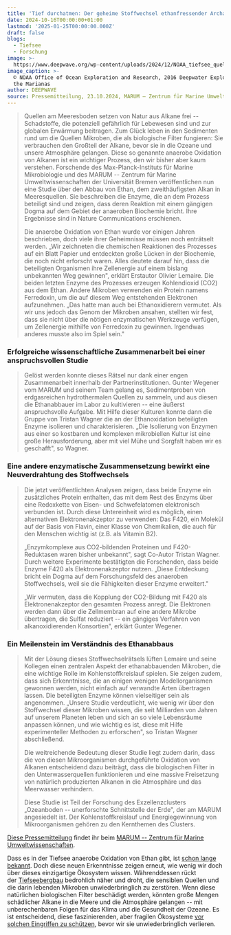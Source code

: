 ```yaml
---
title: 'Tief durchatmen: Der geheime Stoffwechsel ethanfressender Archaeen'
date: 2024-10-16T00:00:00+01:00
lastmod: '2025-01-25T00:00:00.000Z'
draft: false
blogs:
  - Tiefsee
  - Forschung
image: >-
  https://www.deepwave.org/wp-content/uploads/2024/12/NOAA_tiefsee_quelle_raucher-1280x720.jpg
image_caption: >-
  © NOAA Office of Ocean Exploration and Research, 2016 Deepwater Exploration of
  the Marianas
author: DEEPWAVE
source: Pressemitteilung, 23.10.2024, MARUM – Zentrum für Marine Umweltwissenschaften
---
```

> Quellen am Meeresboden setzen von Natur aus Alkane frei -- Schadstoffe, die potenziell gefährlich für Lebewesen sind und zur globalen Erwärmung beitragen. Zum Glück leben in den Sedimenten rund um die Quellen Mikroben, die als biologische Filter fungieren: Sie verbrauchen den Großteil der Alkane, bevor sie in die Ozeane und unsere Atmosphäre gelangen. Diese so genannte anaerobe Oxidation von Alkanen ist ein wichtiger Prozess, den wir bisher aber kaum verstehen. Forschende des Max-Planck-Instituts für Marine Mikrobiologie und des MARUM -- Zentrum für Marine Umweltwissenschaften der Universität Bremen veröffentlichen nun eine Studie über den Abbau von Ethan, dem zweithäufigsten Alkan in Meeresquellen. Sie beschreiben die Enzyme, die an dem Prozess beteiligt sind und zeigen, dass deren Reaktion mit einem gängigen Dogma auf dem Gebiet der anaeroben Biochemie bricht. Ihre Ergebnisse sind in Nature Communications erschienen.
>
> Die anaerobe Oxidation von Ethan wurde vor einigen Jahren beschrieben, doch viele ihrer Geheimnisse müssen noch enträtselt werden. „Wir zeichneten die chemischen Reaktionen des Prozesses auf ein Blatt Papier und entdeckten große Lücken in der Biochemie, die noch nicht erforscht waren. Alles deutete darauf hin, dass die beteiligten Organismen ihre Zellenergie auf einem bislang unbekannten Weg gewinnen", erklärt Erstautor Olivier Lemaire. Die beiden letzten Enzyme des Prozesses erzeugen Kohlendioxid (CO2) aus dem Ethan. Andere Mikroben verwenden ein Protein namens Ferredoxin, um die auf diesem Weg entstehenden Elektronen aufzunehmen. „Das hatte man auch bei Ethanoxidierern vermutet. Als wir uns jedoch das Genom der Mikroben ansahen, stellten wir fest, dass sie nicht über die nötigen enzymatischen Werkzeuge verfügen, um Zellenergie mithilfe von Ferredoxin zu gewinnen. Irgendwas anderes musste also im Spiel sein."

### Erfolgreiche wissenschaftliche Zusammenarbeit bei einer anspruchsvollen Studie

> Gelöst werden konnte dieses Rätsel nur dank einer engen Zusammenarbeit innerhalb der Partnerinstitutionen. Gunter Wegener vom MARUM und seinem Team gelang es, Sedimentproben von erdgasreichen hydrothermalen Quellen zu sammeln, und aus diesen die Ethanabbauer im Labor zu kultivieren -- eine äußerst anspruchsvolle Aufgabe. Mit Hilfe dieser Kulturen konnte dann die Gruppe von Tristan Wagner die an der Ethanoxidation beteiligten Enzyme isolieren und charakterisieren. „Die Isolierung von Enzymen aus einer so kostbaren und komplexen mikrobiellen Kultur ist eine große Herausforderung, aber mit viel Mühe und Sorgfalt haben wir es geschafft", so Wagner.

### Eine andere enzymatische Zusammensetzung bewirkt eine Neuverdrahtung des Stoffwechsels

> Die jetzt veröffentlichten Analysen zeigen, dass beide Enzyme ein zusätzliches Protein enthalten, das mit dem Rest des Enzyms über eine Redoxkette von Eisen- und Schwefelatomen elektronisch verbunden ist. Durch diese Untereinheit wird es möglich, einen alternativen Elektronenakzeptor zu verwenden: Das F420, ein Molekül auf der Basis von Flavin, einer Klasse von Chemikalien, die auch für den Menschen wichtig ist (z.B. als Vitamin B2).
>
> „Enzymkomplexe aus CO2-bildenden Proteinen und F420-Reduktasen waren bisher unbekannt", sagt Co-Autor Tristan Wagner. Durch weitere Experimente bestätigten die Forschenden, dass beide Enzyme F420&nbsp;als Elektronenakzeptor nutzen. „Diese Entdeckung bricht ein Dogma auf dem Forschungsfeld des anaeroben Stoffwechsels, weil sie die Fähigkeiten dieser Enzyme erweitert."
>
> „Wir vermuten, dass die Kopplung der CO2-Bildung mit F420&nbsp;als Elektronenakzeptor den gesamten Prozess anregt. Die Elektronen werden dann über die Zellmembran auf eine andere Mikrobe übertragen, die Sulfat reduziert -- ein gängiges Verfahren von alkanoxidierenden Konsortien", erklärt Gunter Wegener.

### Ein Meilenstein im Verständnis des Ethanabbaus

> Mit der Lösung dieses Stoffwechselrätsels lüften Lemaire und seine Kollegen einen zentralen Aspekt der ethanabbauenden Mikroben, die eine wichtige Rolle im Kohlenstoffkreislauf spielen. Sie zeigen zudem, dass sich Erkenntnisse, die an einigen wenigen Modellorganismen gewonnen werden, nicht einfach auf verwandte Arten übertragen lassen. Die beteiligten Enzyme können vielseitiger sein als angenommen. „Unsere Studie verdeutlicht, wie wenig wir über den Stoffwechsel dieser Mikroben wissen, die seit Milliarden von Jahren auf unserem Planeten leben und sich an so viele Lebensräume anpassen können, und wie wichtig es ist, diese mit Hilfe experimenteller Methoden zu erforschen", so Tristan Wagner abschließend.
>
> Die weitreichende Bedeutung dieser Studie liegt zudem darin, dass die von diesen Mikroorganismen durchgeführte Oxidation von Alkanen entscheidend dazu beiträgt, dass die biologischen Filter in den Unterwasserquellen funktionieren und eine massive Freisetzung von natürlich produzierten Alkanen in die Atmosphäre und das Meerwasser verhindern.
>
> Diese Studie ist Teil der Forschung des Exzellenzclusters „Ozeanboden -- unerforschte Schnittstelle der Erde", der am MARUM angesiedelt ist. Der Kohlenstoffkreislauf und Energiegewinnung von Mikroorganismen gehören zu den Kernthemen des Clusters.

[Diese Pressemitteilung](https://www.marum.de/Tief-durchatmen-Der-geheime-Stoffwechsel-ethanfressender-Archaeen.html)&nbsp;findet ihr beim&nbsp;[MARUM -- Zentrum für Marine Umweltwissenschaften](https://www.marum.de/).

Dass es in der Tiefsee anaerobe Oxidation von Ethan gibt, ist&nbsp;[schon lange bekannt](https://www.deepwave.org/langsam_alt_und_ausergewohnlich_methanfressende_einzeller_tief_im_meeresboden/). Doch diese neuen Erkenntnisse zeigen erneut, wie wenig wir doch über dieses einzigartige Ökosystem wissen. Währenddessen rückt der&nbsp;[Tiefseebergbau](https://www.deepwave.org/tiefseebergbau-fuer-einsteigerinnen/)&nbsp;bedrohlich näher und droht, die sensiblen Quellen und die darin lebenden Mikroben unwiederbringlich zu zerstören. Wenn diese natürlichen biologischen Filter beschädigt werden, könnten große Mengen schädlicher Alkane in die Meere und die Atmosphäre gelangen -- mit unberechenbaren Folgen für das Klima und die Gesundheit der Ozeane. Es ist entscheidend, diese faszinierenden, aber fragilen Ökosysteme&nbsp;[vor solchen Eingriffen zu schützen](https://www.deepwave.org/deep-sea/), bevor wir sie unwiederbringlich verlieren.